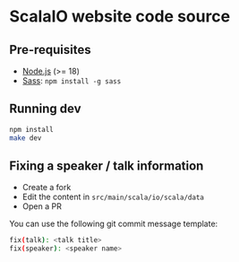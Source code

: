 # ScalaIO website code source

## Pre-requisites

- [Node.js](https://nodejs.org/en/) (>= 18)
- [Sass](https://sass-lang.com/): `npm install -g sass`

## Running dev

```bash
npm install
make dev
```

## Fixing a speaker / talk information

- Create a fork
- Edit the content in `src/main/scala/io/scala/data`
- Open a PR

You can use the following git commit message template:

```sh
fix(talk): <talk title>
fix(speaker): <speaker name>
```
